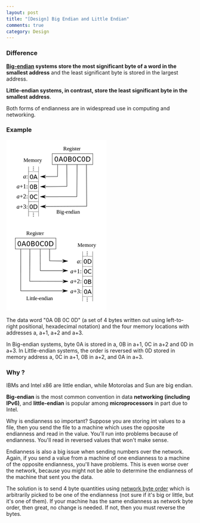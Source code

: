 ```yaml
---
layout: post
title: "[Design] Big Endian and Little Endian"
comments: true
category: Design
---
```


### Difference

**[Big-endian](http://en.wikipedia.org/wiki/Endianness) systems store the most significant byte of a word in the smallest address** and the least significant byte is stored in the largest address.

**Little-endian systems, in contrast, store the least significant byte in the smallest address**.

Both forms of endianness are in widespread use in computing and networking.

### Example

![](/images/big-endian.png)

The data word "0A 0B 0C 0D" (a set of 4 bytes written out using left-to-right positional, hexadecimal notation) and the four memory locations with addresses a, a+1, a+2 and a+3.

In Big-endian systems, byte 0A is stored in a, 0B in a+1, 0C in a+2 and 0D in a+3. In Little-endian systems, the order is reversed with 0D stored in memory address a, 0C in a+1, 0B in a+2, and 0A in a+3.

### Why ?

IBMs and Intel x86 are little endian, while Motorolas and Sun are big endian.

**Big-endian** is the most common convention in data **networking (including IPv6)**, and **little-endian** is popular among **microprocessors** in part due to Intel.

Why is endianness so important? Suppose you are storing int values to a file, then you send the file to a machine which uses the opposite endianness and read in the value. You'll run into problems because of endianness. You'll read in reversed values that won't make sense.

Endianness is also a big issue when sending numbers over the network. Again, if you send a value from a machine of one endianness to a machine of the opposite endianness, you'll have problems. This is even worse over the network, because you might not be able to determine the endianness of the machine that sent you the data.

The solution is to send 4 byte quantities using [network byte order](http://www.tutorialspoint.com/unix_sockets/network_byte_orders.htm) which is arbitrarily picked to be one of the endianness (not sure if it's big or little, but it's one of them). If your machine has the same endianness as network byte order, then great, no change is needed. If not, then you must reverse the bytes.
